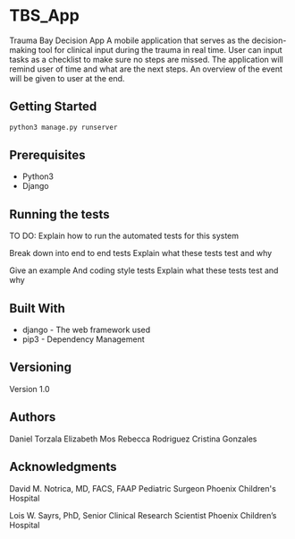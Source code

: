 # TBS_App

Trauma Bay Decision App
A mobile application that serves as the decision-making tool for clinical input during the
trauma in real time. User can input tasks as a checklist to make sure no steps are missed. The application will remind user of time and what are the next steps. An overview of the event will be given to user at the end.

## Getting Started

```bash
python3 manage.py runserver
```

## Prerequisites
* Python3
* Django

## Running the tests
TO DO: Explain how to run the automated tests for this system

Break down into end to end tests
Explain what these tests test and why

Give an example
And coding style tests
Explain what these tests test and why

## Built With
* django - The web framework used
* pip3 - Dependency Management


## Versioning
Version 1.0

## Authors
Daniel Torzala
Elizabeth Mos
Rebecca Rodriguez
Cristina Gonzales


## Acknowledgments
David M. Notrica, MD, FACS, FAAP
Pediatric Surgeon
Phoenix Children's Hospital

Lois W. Sayrs, PhD,
Senior Clinical Research Scientist
Phoenix Children’s Hospital

